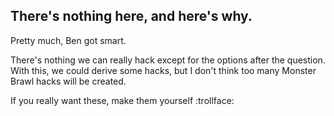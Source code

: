 ## There's nothing here, and here's why.
Pretty much, Ben got smart.

There's nothing we can really hack except for the options after the question.<br>
With this, we could derive some hacks, but I don't think too many Monster Brawl hacks will be created.

If you really want these, make them yourself :trollface:
